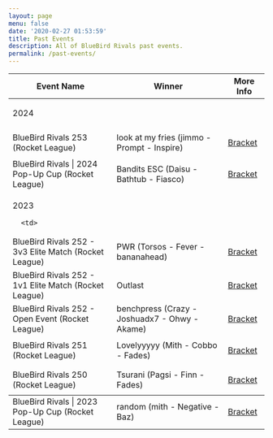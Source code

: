 ```yaml
---
layout: page
menu: false
date: '2020-02-27 01:53:59'
title: Past Events
description: All of BlueBird Rivals past events.
permalink: /past-events/
---
```


<table>
  <thead>
    <tr>
      <th>Event Name</th>
      <th>Winner</th>
      <th>More Info</th>
    </tr>
  </thead>
  <tbody>

  <tr>
      <td>

2024

</td>

  </tr>
  <tr>
      <td>BlueBird Rivals 253 (Rocket League)</td>
      <td>
	look at my fries
	(jimmo - Prompt - Inspire)
      </td>
      <td>

 [Bracket](https://www.start.gg/bbr253)

</td>
  </tr>
  <tr>
      <td>BlueBird Rivals | 2024 Pop-Up Cup (Rocket League)</td>
      <td>
	Bandits ESC
	(Daisu - Bathtub - Fiasco)
      </td>
      <td>

 [Bracket](https://www.start.gg/tournament/bluebird-rivals-2024-pop-up-cup)

</td>
  </tr>

  <tr>
      <td>

2023

      <td>

  </tr>

  <tr>
      <td>BlueBird Rivals 252 - 3v3 Elite Match (Rocket League)</td>
      <td>
	PWR
	(Torsos - Fever - bananahead)
      </td>
      <td>

[Bracket](https://www.start.gg/bbr252)

</td>
  </tr>
  <tr>
      <td>BlueBird Rivals 252 - 1v1 Elite Match (Rocket League)</td>
      <td>
	Outlast
      </td>
      <td>

 [Bracket](https://www.start.gg/bbr252)

</td>
  </tr>
  <tr>
      <td>BlueBird Rivals 252 - Open Event (Rocket League)</td>
      <td>
	benchpress
	(Crazy - Joshuadx7 - Ohwy - Akame)
      </td>
      <td>

 [Bracket](https://www.start.gg/bbr252)

</td>
  </tr>
  <tr>
      <td>BlueBird Rivals 251 (Rocket League)</td>
      <td>
	Lovelyyyyy
	(Mith - Cobbo - Fades)
      </td>
      <td>

 [Bracket](https://www.start.gg/bbr251)

</td>
  </tr>
  <tr>
      <td>BlueBird Rivals 250 (Rocket League)</td>
      <td>
	Tsurani
	(Pagsi - Finn - Fades)
      </td>
      <td>

 [Bracket](https://www.start.gg/bbr250)

</td>
  </tr>
  </tbody>
  <tr>
      <td>BlueBird Rivals | 2023 Pop-Up Cup (Rocket League)</td>
      <td>
	random
	(mith - Negative - Baz)
      </td>
      <td>

 [Bracket](https://www.start.gg/tournament/bluebird-rivals-2023-pop-up-cup)

</td>
  </tr>
  </tbody>
</table>